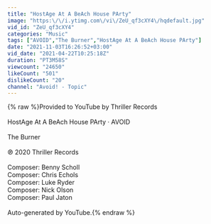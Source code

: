 ```yaml
---
title: "HostAge At A BeAch House PArty"
image: "https:\/\/i.ytimg.com\/vi\/ZeU_qf3cXY4\/hqdefault.jpg"
vid_id: "ZeU_qf3cXY4"
categories: "Music"
tags: ["AVOID","The Burner","HostAge At A BeAch House PArty"]
date: "2021-11-03T16:26:52+03:00"
vid_date: "2021-04-22T10:25:18Z"
duration: "PT3M58S"
viewcount: "24650"
likeCount: "501"
dislikeCount: "20"
channel: "Avoid! - Topic"
---
```

{% raw %}Provided to YouTube by Thriller Records<br /><br />HostAge At A BeAch House PArty · AVOID<br /><br />The Burner<br /><br />℗ 2020 Thriller Records<br /><br />Composer: Benny Scholl<br />Composer: Chris Echols<br />Composer: Luke Ryder<br />Composer: Nick Olson<br />Composer: Paul Jaton<br /><br />Auto-generated by YouTube.{% endraw %}
